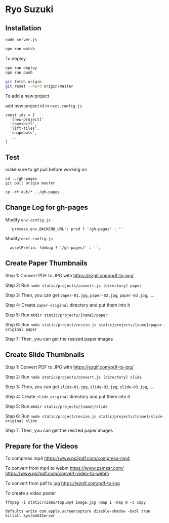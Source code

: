 # Ryo Suzuki

## Installation

```sh
node server.js
```

```sh
npm run watch
```


To deploy

```sh
npm run deploy
npm run push
```

```sh
git fetch origin
git reset --hard origin/master
```


To add a new project

add new project id in `next.config.js`

```
const ids = [
  '[new-project]'
  'roomshift',
  'lift-tiles',
  'shapebots',
  ...
]
```


## Test

make sure to git pull before working on

```
cd ../gh-pages
git pull origin master
```



```
cp -rf out/* ../gh-pages
```


## Change Log for gh-pages

Modify `env-config.js`

```
  'process.env.BACKEND_URL': prod ? '/gh-pages' : ''
```


Modify `next.config.js`

```
  assetPrefix: !debug ? '/gh-pages/' : '',
```




## Create Paper Thumbnails

Step 1:
Convert PDF to JPG with https://ezgif.com/pdf-to-jpg/

Step 2:
Run `node static/projects/convert.js [directory] paper`

Step 3:
Then, you can get `paper-01.jpg`, `paper-02.jpg`, `paper-03.jpg`, ....

Step 4:
Create `paper-original` directory and put them into it

Step 5:
Run `mkdir static/projects/[name]/paper`

Step 6:
Run `node static/project/resize.js static/projects/[name]/paper-original paper`

Step 7:
Then, you can get the resized paper images


## Create Slide Thumbnails

Step 1:
Convert PDF to JPG with https://ezgif.com/pdf-to-jpg/

Step 2:
Run `node static/projects/convert.js [directory] slide`

Step 3:
Then, you can get `slide-01.jpg`, `slide-02.jpg`, `slide-03.jpg`, ....

Step 4:
Create `slide-original` directory and put them into it

Step 5:
Run `mkdir static/projects/[name]/slide`

Step 6:
Run `node static/project/resize.js static/projects/[name]/slide-original slide`

Step 7:
Then, you can get the resized paper images


## Prepare for the Videos

To compress mp4
https://www.ps2pdf.com/compress-mp4

To convert from mp4 to webm
https://www.zamzar.com/
https://www.ps2pdf.com/convert-video-to-webm

To convert from pdf to jpg
https://ezgif.com/pdf-to-jpg

To create a video poster

```
ffmpeg -i static/video/top.mp4 image.jpg -map 1 -map 0 -c copy
```

```
defaults write com.apple.screencapture disable-shadow -bool true
killall SystemUIServer
```
